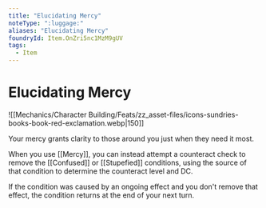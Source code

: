 ```yaml
---
title: "Elucidating Mercy"
noteType: ":luggage:"
aliases: "Elucidating Mercy"
foundryId: Item.OnZri5nc1MzM9gUV
tags:
  - Item
---
```


# Elucidating Mercy
![[Mechanics/Character Building/Feats/zz_asset-files/icons-sundries-books-book-red-exclamation.webp|150]]

Your mercy grants clarity to those around you just when they need it most.

When you use [[Mercy]], you can instead attempt a counteract check to remove the [[Confused]] or [[Stupefied]] conditions, using the source of that condition to determine the counteract level and DC.

If the condition was caused by an ongoing effect and you don't remove that effect, the condition returns at the end of your next turn.
